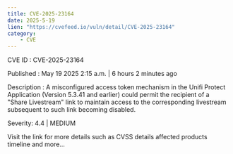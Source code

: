 ```yaml
---
title: CVE-2025-23164
date: 2025-5-19
lien: "https://cvefeed.io/vuln/detail/CVE-2025-23164"
category:
    - CVE
---
```


CVE ID : CVE-2025-23164

Published :  May 19
2025
2:15 a.m. | 6 hours
2 minutes ago

Description : A misconfigured access token mechanism in the Unifi Protect Application (Version 5.3.41 and earlier) could permit the recipient of a "Share Livestream" link to maintain access to the corresponding livestream subsequent to such link becoming disabled.

Severity: 4.4 | MEDIUM

Visit the link for more details
such as CVSS details
affected products
timeline
and more...
